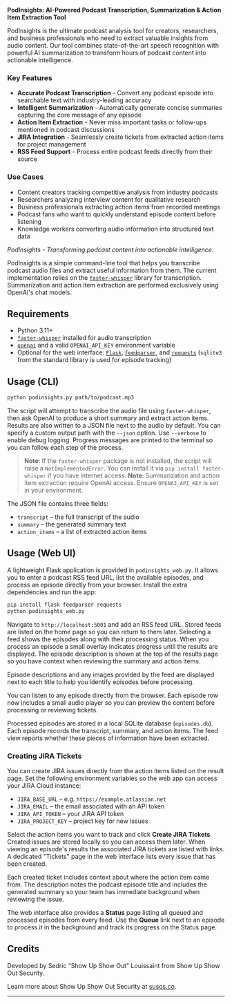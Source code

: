 **PodInsights: AI-Powered Podcast Transcription, Summarization & Action Item Extraction Tool**

PodInsights is the ultimate podcast analysis tool for creators, researchers, and business professionals who need to extract valuable insights from audio content. Our tool combines state-of-the-art speech recognition with powerful AI summarization to transform hours of podcast content into actionable intelligence.

### Key Features

- **Accurate Podcast Transcription** - Convert any podcast episode into searchable text with industry-leading accuracy
- **Intelligent Summarization** - Automatically generate concise summaries capturing the core message of any episode
- **Action Item Extraction** - Never miss important tasks or follow-ups mentioned in podcast discussions
- **JIRA Integration** - Seamlessly create tickets from extracted action items for project management
- **RSS Feed Support** - Process entire podcast feeds directly from their source

### Use Cases

- Content creators tracking competitive analysis from industry podcasts
- Researchers analyzing interview content for qualitative research
- Business professionals extracting action items from recorded meetings
- Podcast fans who want to quickly understand episode content before listening
- Knowledge workers converting audio information into structured text data

*PodInsights - Transforming podcast content into actionable intelligence.*

PodInsights is a simple command-line tool that helps you transcribe podcast audio files and extract useful information from them. The current implementation relies on the [`faster-whisper`](https://github.com/guillaumekln/faster-whisper) library for transcription. Summarization and action item extraction are performed exclusively using OpenAI's chat models.

## Requirements

- Python 3.11+
- [`faster-whisper`](https://github.com/guillaumekln/faster-whisper) installed for audio transcription
- [`openai`](https://pypi.org/project/openai/) and a valid `OPENAI_API_KEY` environment variable
- Optional for the web interface: [`Flask`](https://palletsprojects.com/p/flask/), [`feedparser`](https://pypi.org/project/feedparser/), and [`requests`](https://pypi.org/project/requests/)
  (`sqlite3` from the standard library is used for episode tracking)

## Usage (CLI)

```bash
python podinsights.py path/to/podcast.mp3
```

The script will attempt to transcribe the audio file using `faster-whisper`, then ask OpenAI to produce a short summary and extract action items. Results are also written to a JSON file next to the audio by default. You can specify a custom output path with the `--json` option. Use `--verbose` to enable debug logging.
Progress messages are printed to the terminal so you can follow each step of the process.

> **Note**: If the `faster-whisper` package is not installed, the script will raise a `NotImplementedError`. You can install it via `pip install faster-whisper` if you have internet access.
> **Note**: Summarization and action item extraction require OpenAI access. Ensure `OPENAI_API_KEY` is set in your environment.

The JSON file contains three fields:

- `transcript` – the full transcript of the audio
- `summary` – the generated summary text
- `action_items` – a list of extracted action items

## Usage (Web UI)

A lightweight Flask application is provided in `podinsights_web.py`. It allows you to enter a podcast RSS feed URL, list the available episodes, and process an episode directly from your browser. Install the extra dependencies and run the app:

```bash
pip install flask feedparser requests
python podinsights_web.py
```

Navigate to `http://localhost:5001` and add an RSS feed URL. Stored feeds are listed on the home page so you can return to them later. Selecting a feed shows the episodes along with their processing status.
When you process an episode a small overlay indicates progress until the results are displayed.
The episode description is shown at the top of the results page so you have context when reviewing the summary and action items.

Episode descriptions and any images provided by the feed are displayed next to each title to help you identify episodes before processing.

You can listen to any episode directly from the browser. Each episode row now includes a small audio player so you can preview the content before processing or reviewing tickets.

Processed episodes are stored in a local SQLite database (`episodes.db`). Each episode records the transcript, summary, and action items. The feed view reports whether these pieces of information have been extracted.


### Creating JIRA Tickets

You can create JIRA issues directly from the action items listed on the result
page. Set the following environment variables so the web app can access your
JIRA Cloud instance:

- `JIRA_BASE_URL` – e.g. `https://example.atlassian.net`
- `JIRA_EMAIL` – the email associated with an API token
- `JIRA_API_TOKEN` – your JIRA API token
- `JIRA_PROJECT_KEY` – project key for new issues

Select the action items you want to track and click **Create JIRA Tickets**.
Created issues are stored locally so you can access them later. When viewing an
episode's results the associated JIRA tickets are listed with links. A dedicated
"Tickets" page in the web interface lists every issue that has been created.

Each created ticket includes context about where the action item came from. The
description notes the podcast episode title and includes the generated summary
so your team has immediate background when reviewing the issue.

The web interface also provides a **Status** page listing all queued and processed episodes from every feed. Use the **Queue** link next to an episode to process it in the background and track its progress on the Status page.

## Credits

Developed by Sedric "Show Up Show Out" Louissaint from Show Up Show Out Security. 

Learn more about Show Up Show Out Security at [susos.co](https://susos.co).

---